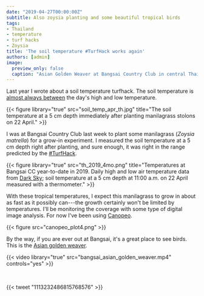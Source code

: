 ```yaml
---
date: "2019-04-27T00:00:00Z"
subtitle: Also zoysia planting and some beautiful tropical birds
tags:
- Thailand
- temperature
- turf hacks
- Zoysia
title: 'The soil temperature #TurfHack works again'
authors: [admin]
image:
  preview_only: false
  caption: "Asian Golden Weaver at Bangsai Country Club in central Thailand."
---
```


Last year I wrote about a soil temperature turfhack. The soil temperature is [almost always between](https://www.asianturfgrass.com/2018-08-10-soil-temperature-turf-hack/) the day's high and low temperature. 

{{< figure library="true" src="soil_temp_apr_th.jpg" title="The soil temperature at a 5 cm depth immediately after planting manilagrass stolons on 22 April." >}}

I was at Bangsai Country Club last week to plant some manilagrass (*Zoysia matrella*) for a grow-in experiment. I measured the soil temperature at a 5 cm depth right after planting, and sure enough, it was right in the range predicted by the [#TurfHack](https://twitter.com/hashtag/turfhack?src=hashtag_click). 

{{< figure library="true" src="th_2019_4mo.png" title="Temperatures at Bangsai CC year-to-date in 2019. Daily high and low air temperature data from [Dark Sky](https://darksky.net/poweredby); soil temperature at a 5 cm depth at 11:00 a.m. on 22 April measured with a thermometer." >}}

With these tropical temperatures, I expect this manilagrass to grow in about as fast as it possibly can---the growth certainly won't be limited by temperatures. I'll be monitoring the coverage with some type of digital image analysis. For now I've been using [Canopeo](https://www.canopeoapp.com).

{{< figure src="canopeo_plot4.png" >}}

By the way, if you are ever out at Bangsai, it's a great place to see birds. This is the [Asian golden weaver](https://en.wikipedia.org/wiki/Asian_golden_weaver).

{{< video library="true" src="bangsai_asian_golden_weaver.mp4" controls="yes" >}}

<br>

{{< tweet "1113232486815768576" >}}


